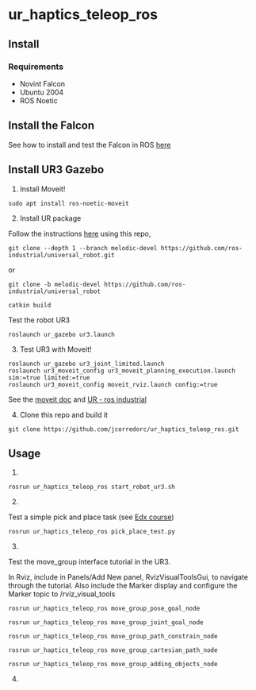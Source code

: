 # ur_haptics_teleop_ros

## Install

### Requirements

* Novint Falcon
* Ubuntu 2004
* ROS Noetic

## Install the Falcon

See how to install and test the Falcon in ROS [here](doc/install_falcon.md)

## Install UR3 Gazebo

1. Install Moveit!

```
sudo apt install ros-noetic-moveit
```

2. Install UR package 

Follow the instructions [here](https://github.com/ros-industrial/universal_robot.git) using this repo,

```
git clone --depth 1 --branch melodic-devel https://github.com/ros-industrial/universal_robot.git
```
or 

```
git clone -b melodic-devel https://github.com/ros-industrial/universal_robot
```


```
catkin build
```

Test the robot UR3

```
roslaunch ur_gazebo ur3.launch
```

3. Test UR3 with Moveit!


```
roslaunch ur_gazebo ur3_joint_limited.launch
roslaunch ur3_moveit_config ur3_moveit_planning_execution.launch sim:=true limited:=true
roslaunch ur3_moveit_config moveit_rviz.launch config:=true
```

See the [moveit doc](https://ros-planning.github.io/moveit_tutorials/) and [UR - ros industrial](https://github.com/ros-industrial/universal_robot)


4. Clone this repo and build it

```
git clone https://github.com/jcorredorc/ur_haptics_teleop_ros.git
```


## Usage

1. 

```
rosrun ur_haptics_teleop_ros start_robot_ur3.sh
```


2. 

Test a simple pick and place task (see [Edx course](https://www.edx.org/es/course/hello-real-world-with-ros-robot-operating-system))

```
rosrun ur_haptics_teleop_ros pick_place_test.py
```


3. 

Test the move_group interface tutorial in the UR3.

<!-- ```
rosrun ur_haptics_teleop_ros move_group_interface_tutorial
``` -->

In Rviz, include in Panels/Add New panel, RvizVisualToolsGui, to navigate through the tutorial. Also include the Marker display and configure the Marker topic to  /rviz_visual_tools


```
rosrun ur_haptics_teleop_ros move_group_pose_goal_node
```

```
rosrun ur_haptics_teleop_ros move_group_joint_goal_node
```

```
rosrun ur_haptics_teleop_ros move_group_path_constrain_node
```

```
rosrun ur_haptics_teleop_ros move_group_cartesian_path_node
```

```
rosrun ur_haptics_teleop_ros move_group_adding_objects_node
```

4. 



